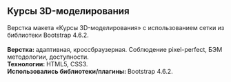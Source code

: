 <h2>Курсы 3D-моделирования</h2>
Верстка макета «Курсы 3D-моделирования» с использованием сетки из библиотеки Bootstrap 4.6.2.
<br>
<br>
<b>Верстка: </b>адаптивная, кроссбраузерная. Cоблюдение pixel-perfect, БЭМ методологии, доступности.<br>
<b>Технологии: </b>HTML5, CSS3.<br>
<b>Использовались библиотеки/плагины: </b>Bootstrap 4.6.2.<br>

